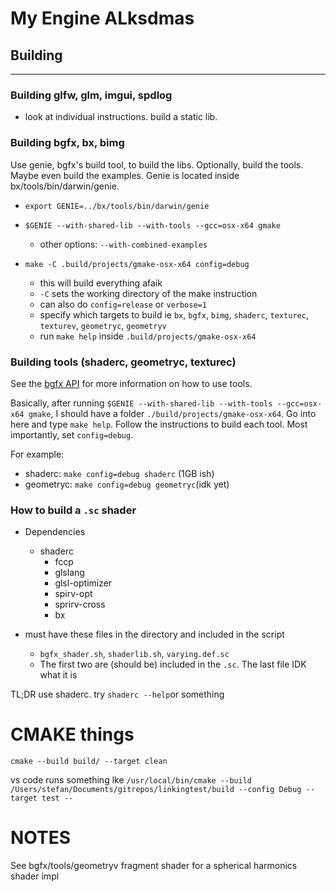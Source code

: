 # My Engine ALksdmas

## Building
---------------------
### Building glfw, glm, imgui, spdlog
- look at individual instructions. build a static lib.

### Building bgfx, bx, bimg
Use genie, bgfx's build tool, to build the libs. Optionally, build the tools. Maybe even build the examples. Genie is located inside bx/tools/bin/darwin/genie.

- `export GENIE=../bx/tools/bin/darwin/genie`

- `$GENIE --with-shared-lib --with-tools --gcc=osx-x64 gmake`
    - other options: `--with-combined-examples`
- `make -C .build/projects/gmake-osx-x64 config=debug`
    - this will build everything afaik
    - `-C` sets the working directory of the make instruction
    - can also do `config=release` or `verbose=1`
    - specify which targets to build ie `bx`, `bgfx`, `bimg`, `shaderc`, `texturec`, `texturev`, `geometryc`, `geometryv`
    - run `make help` inside `.build/projects/gmake-osx-x64`

### Building tools (shaderc, geometryc, texturec)
See the [bgfx API](https://bkaradzic.github.io/bgfx/tools.html) for more information on how to use tools.

Basically, after running `$GENIE --with-shared-lib --with-tools --gcc=osx-x64 gmake`, I should have a folder `./build/projects/gmake-osx-x64`. Go into here and type `make help`. Follow the instructions to build each tool. Most importantly, set `config=debug`.

For example:
- shaderc: `make config=debug shaderc`  (1GB ish)
- geometryc: `make config=debug geometryc`(idk yet)

### How to build a `.sc` shader
- Dependencies
    - shaderc
        - fccp
        - glslang
        - glsl-optimizer
        - spirv-opt
        - sprirv-cross
        - bx
    
- must have these files in the directory and included in the script
    - `bgfx_shader.sh`, `shaderlib.sh`, `varying.def.sc`
    - The first two are (should be) included in the `.sc`. The last file IDK what it is

TL;DR use shaderc. try `shaderc --help`or something


# CMAKE things
`cmake --build build/ --target clean`

vs code runs something lke 
`/usr/local/bin/cmake --build /Users/stefan/Documents/gitrepos/linkingtest/build --config Debug --target test --`

# NOTES

See bgfx/tools/geometryv fragment shader for a spherical harmonics shader impl
